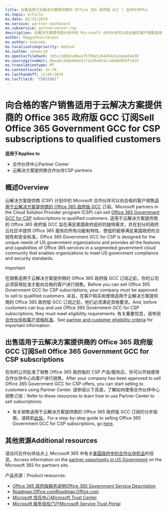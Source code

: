 ```yaml
---
title: 出售适用于云解决方案提供商的 Office 365 政府版 GCC | 合作伙伴中心
ms.topic: article
ms.date: 03/15/2019
ms.service: partner-dashboard
ms.subservice: partnercenter-csp
description: 云解决方案提供商计划中的 Microsoft 合作伙伴可以向合格的客户销售适用于云解决方案提供商的 Office 365 政府版 GCC 订阅。 Office 365 政府版 GCC CSP 是为美国政府和政府承包商设计的一套云生产力服务。
author: MaggiePucciEvans
ms.author: evansma
ms.localizationpriority: medium
ms.custom: seodec18
ms.openlocfilehash: 193cc10b02e0bee75799e5c64e59e3a3abe04a30
ms.sourcegitcommit: dbaa6c2e8a0e6431f1420e024cca6d0dd54f1425
ms.translationtype: MT
ms.contentlocale: zh-CN
ms.lasthandoff: 11/06/2019
ms.locfileid: "73653561"
---
```

# <a name="sell-office-365-government-gcc-for-csp-subscriptions-to-qualified-customers"></a><span data-ttu-id="238be-104">向合格的客户销售适用于云解决方案提供商的 Office 365 政府版 GCC 订阅</span><span class="sxs-lookup"><span data-stu-id="238be-104">Sell Office 365 Government GCC for CSP subscriptions to qualified customers</span></span>

<span data-ttu-id="238be-105">**适用于**</span><span class="sxs-lookup"><span data-stu-id="238be-105">**Applies to**</span></span>

-  <span data-ttu-id="238be-106">合作伙伴中心</span><span class="sxs-lookup"><span data-stu-id="238be-106">Partner Center</span></span>
-  <span data-ttu-id="238be-107">云解决方案提供商合作伙伴</span><span class="sxs-lookup"><span data-stu-id="238be-107">CSP partners</span></span>


## <a name="overview"></a><span data-ttu-id="238be-108">概述</span><span class="sxs-lookup"><span data-stu-id="238be-108">Overview</span></span>

<span data-ttu-id="238be-109">云解决方案提供商 (CSP) 计划中的 Microsoft 合作伙伴可以向合格的客户销售[适用于云解决方案提供商的 Office 365 政府版 GCC](https://www.microsoft.com/microsoft-365/partners/governmentforCSP) 订阅。</span><span class="sxs-lookup"><span data-stu-id="238be-109">Microsoft partners in the Cloud Solution Provider program (CSP) can sell [Office 365 Government GCC for CSP](https://www.microsoft.com/microsoft-365/partners/governmentforCSP) subscriptions to qualified customers.</span></span> <span data-ttu-id="238be-110">适用于云解决方案提供商的 Office 365 政府版 GCC 旨在满足美国政府组织的独特需求，并在划分的政府云社区中提供 Office 365 服务的所有功能和特性，使组织能够满足美国政府的合规性和安全标准。</span><span class="sxs-lookup"><span data-stu-id="238be-110">Office 365 Government GCC for CSP is designed for the unique needs of US government organizations and provides all the features and capabilities of Office 365 services in a segmented government cloud community that enables organizations to meet US government compliance and security standards.</span></span> 

>[!IMPORTANT] 
><span data-ttu-id="238be-111">在销售适用于云解决方案提供商的 Office 365 政府版 GCC 订阅之前，你的公司必须获得批准才能向合格的客户进行销售。</span><span class="sxs-lookup"><span data-stu-id="238be-111">Before you can sell Office 365 Government GCC for CSP subscriptions, your company must be approved to sell to qualified customers.</span></span> <span data-ttu-id="238be-112">并且，在客户购买和使用适用于云解决方案提供商的 Office 365 政府版 GCC 订阅之前，他们必须满足资格要求。</span><span class="sxs-lookup"><span data-stu-id="238be-112">And, before customers can buy and use Office 365 Government GCC for CSP subscriptions, they must meet eligibility requirements.</span></span> <span data-ttu-id="238be-113">有关重要信息，请参阅[合作伙伴和客户资格标准](csp-gcc-validate.md)。</span><span class="sxs-lookup"><span data-stu-id="238be-113">See [partner and customer eligibility criteria](csp-gcc-validate.md) for important information.</span></span>


## <a name="sell-office-365-government-gcc-for-csp-subscriptions"></a><span data-ttu-id="238be-114">出售适用于云解决方案提供商的 Office 365 政府版 GCC 订阅</span><span class="sxs-lookup"><span data-stu-id="238be-114">Sell Office 365 Government GCC for CSP subscriptions</span></span>

<span data-ttu-id="238be-115">在你的公司批准了销售 Office 365 政府版的 CSP 产品/服务后，你可以开始使用合作伙伴中心向客户进行销售。</span><span class="sxs-lookup"><span data-stu-id="238be-115">After your company has been approved to sell Office 365 Government GCC for CSP offers, you can start selling to customers using Partner Center.</span></span> <span data-ttu-id="238be-116">请参阅以下资源，了解如何使用合作伙伴中心销售订阅：</span><span class="sxs-lookup"><span data-stu-id="238be-116">Refer to these resources to learn how to use Partner Center to sell subscriptions:</span></span> 

-   <span data-ttu-id="238be-117">有关销售适用于云解决方案提供商的 Office 365 政府版 GCC 订阅的分步指南，请转到[此处](https://go.microsoft.com/fwlink/?linkid=2007323)。</span><span class="sxs-lookup"><span data-stu-id="238be-117">For a step-by-step guide to selling Office 365 Government GCC for CSP subscriptions, go [here](https://go.microsoft.com/fwlink/?linkid=2007323).</span></span>  


## <a name="additional-resources"></a><span data-ttu-id="238be-118">其他资源</span><span class="sxs-lookup"><span data-stu-id="238be-118">Additional resources</span></span>

<span data-ttu-id="238be-119">请访问合作伙伴站点上 Microsoft 365 中有关[美国政府中的合作伙伴机会](https://www.microsoft.com/microsoft-365/partners/governmentforCSP)的信息。</span><span class="sxs-lookup"><span data-stu-id="238be-119">Access information on the [partner opportunity in US Government](https://www.microsoft.com/microsoft-365/partners/governmentforCSP) on the Microsoft 365 for partners site.</span></span>

<span data-ttu-id="238be-120">产品资源：</span><span class="sxs-lookup"><span data-stu-id="238be-120">Product resources:</span></span>

- [<span data-ttu-id="238be-121">Office 365 政府版服务说明</span><span class="sxs-lookup"><span data-stu-id="238be-121">Office 365 Government Service Description</span></span>](https://technet.microsoft.com/library/mt774581.aspx)
- [<span data-ttu-id="238be-122">Roadmap.Office.com</span><span class="sxs-lookup"><span data-stu-id="238be-122">Roadmap.Office.com</span></span>](https://products.office.com/business/office-365-roadmap)
- [<span data-ttu-id="238be-123">Microsoft 信任中心</span><span class="sxs-lookup"><span data-stu-id="238be-123">Microsoft Trust Center</span></span>](https://www.microsoft.com/TrustCenter/)
- [<span data-ttu-id="238be-124">Microsoft 服务信任门户</span><span class="sxs-lookup"><span data-stu-id="238be-124">Microsoft Service Trust Portal</span></span>](https://aka.ms/STP)

